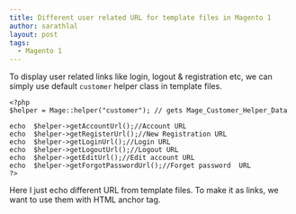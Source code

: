 ```yaml
---
title: Different user related URL for template files in Magento 1
author: sarathlal
layout: post
tags:
  - Magento 1
---
```

To display user related links like login, logout & registration etc, we can simply use default `customer` helper class in template files.

	<?php
	$helper = Mage::helper("customer"); // gets Mage_Customer_Helper_Data

	echo  $helper->getAccountUrl();//Account URL
	echo  $helper->getRegisterUrl();//New Registration URL
	echo  $helper->getLoginUrl();//Login URL
	echo  $helper->getLogoutUrl();//Logout URL
	echo  $helper->getEditUrl();//Edit account URL
	echo  $helper->getForgotPasswordUrl();//Forget password  URL
	?>

Here I just echo different URL from template files. To make it as links, we want to use them with HTML anchor tag.
